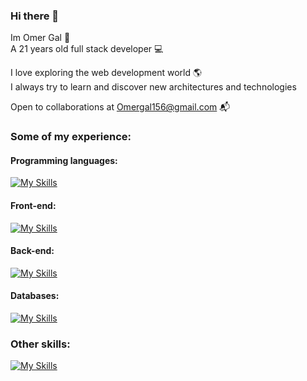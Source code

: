 ### Hi there 👋
 Im Omer Gal 👨  \
 A 21 years old full stack developer 💻
 
I love exploring the web development world 🌎 \
I always try to learn and discover new architectures and technologies 

Open to collaborations at Omergal156@gmail.com 📬

### Some of my experience:
#### Programming languages:

[![My Skills](https://skillicons.dev/icons?i=ts,js,nodejs,cs,java,c)](https://skillicons.dev)

#### Front-end:

[![My Skills](https://skillicons.dev/icons?i=react,redux,nextjs,html,css)](https://skillicons.dev)

#### Back-end:
[![My Skills](https://skillicons.dev/icons?i=express,nestjs,dotnet)](https://skillicons.dev)

#### Databases:
[![My Skills](https://skillicons.dev/icons?i=redis,mongodb,postgres)](https://skillicons.dev)

### Other skills:
[![My Skills](https://skillicons.dev/icons?i=git,kubernetes,docker,jest)](https://skillicons.dev)
